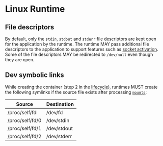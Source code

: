 # <a name="linuxRuntime" />Linux Runtime

## <a name="runtimeLinuxFileDescriptors" />File descriptors

By default, only the `stdin`, `stdout` and `stderr` file descriptors are kept open for the application by the runtime.
The runtime MAY pass additional file descriptors to the application to support features such as [socket activation][socket-activated-containers].
Some of the file descriptors MAY be redirected to `/dev/null` even though they are open.

## <a name="runtimeLinuxDevSymbolicLinks" /> Dev symbolic links

While creating the container (step 2 in the [lifecycle](runtime.md#lifecycle)), runtimes MUST create the following symlinks if the source file exists after processing [`mounts`](config.md#mounts):

|    Source       | Destination |
| --------------- | ----------- |
| /proc/self/fd   | /dev/fd     |
| /proc/self/fd/0 | /dev/stdin  |
| /proc/self/fd/1 | /dev/stdout |
| /proc/self/fd/2 | /dev/stderr |


[socket-activated-containers]: http://0pointer.de/blog/projects/socket-activated-containers.html
